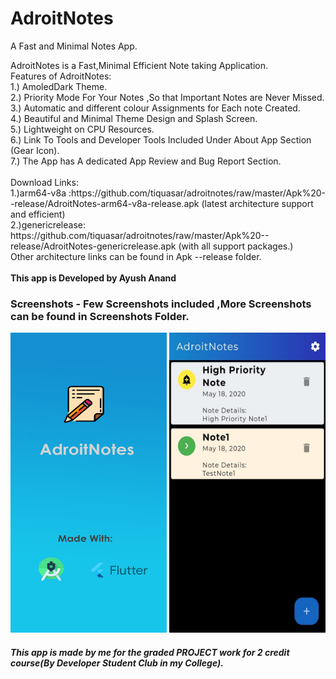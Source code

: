 # AdroitNotes
A Fast and Minimal Notes App.<br>
<p>
AdroitNotes is a Fast,Minimal Efficient Note taking Application.<br>
Features of AdroitNotes:<br>
  1.) AmoledDark Theme.<br>
  2.) Priority Mode For Your Notes ,So that Important Notes are Never Missed.<br>
  3.) Automatic and different colour Assignments for Each note Created.<br>
  4.) Beautiful and Minimal Theme Design and Splash Screen.<br>
  5.) Lightweight on CPU Resources.<br>
  6.) Link To Tools and Developer Tools Included Under About App Section (Gear Icon).<br>
  7.) The App has A dedicated App Review and Bug Report Section.<br><br>
  Download Links:<br>
1.)arm64-v8a :https://github.com/tiquasar/adroitnotes/raw/master/Apk%20--release/AdroitNotes-arm64-v8a-release.apk 
  (latest architecture support and efficient)<br>
2.)genericrelease: https://github.com/tiquasar/adroitnotes/raw/master/Apk%20--release/AdroitNotes-genericrelease.apk (with all support packages.)<br>
Other architecture links can be found in Apk --release folder.<br><br>
<b>This app is Developed by Ayush Anand</b><br>

  
  
</p>

<h3> Screenshots - Few Screenshots included ,More Screenshots can be found in Screenshots Folder.</h3>


<img src="https://github.com/tiquasar/adroitnotes/blob/master/App%20Screenshots/splash.png" height="480" width="250"  >
<img src="https://github.com/tiquasar/adroitnotes/blob/master/App%20Screenshots/Screenshot%20(3).jpeg" height="480" width="250" >

<h5> This app is made by me for the graded PROJECT work for 2 credit course(By Developer Student Club in my College).
